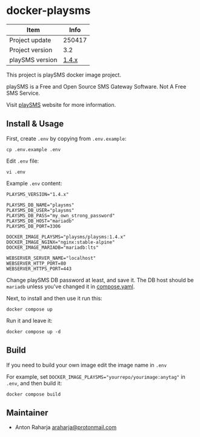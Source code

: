 docker-playsms
==============

Item            | Info
--------------- | ---------------
Project update  | 250417
Project version | 3.2
playSMS version | [1.4.x](https://github.com/playsms/playsms)

This project is playSMS docker image project.

playSMS is a Free and Open Source SMS Gateway Software. Not A Free SMS Service.

Visit [playSMS](https://playsms.org) website for more information.


## Install & Usage

First, create `.env` by copying from `.env.example`:

```
cp .env.example .env
```

Edit `.env` file:

```
vi .env
```

Example `.env` content:
```
PLAYSMS_VERSION="1.4.x"

PLAYSMS_DB_NAME="playsms"
PLAYSMS_DB_USER="playsms"
PLAYSMS_DB_PASS="my_own_strong_password"
PLAYSMS_DB_HOST="mariadb"
PLAYSMS_DB_PORT=3306

DOCKER_IMAGE_PLAYSMS="playsms/playsms:1.4.x"
DOCKER_IMAGE_NGINX="nginx:stable-alpine"
DOCKER_IMAGE_MARIADB="mariadb:lts"

WEBSERVER_SERVER_NAME="localhost"
WEBSERVER_HTTP_PORT=80
WEBSERVER_HTTPS_PORT=443
```

Change playSMS DB password at least, and save it. The DB host should be `mariadb` unless you've changed it in [compose.yaml](https://github.com/playsms/docker-playsms/blob/master/compose.yaml).

Next, to install and then use it run this:

```
docker compose up
```

Run it and leave it:
```
docker compose up -d
```


## Build

If you need to build your own image edit the image name in `.env`

For example, set `DOCKER_IMAGE_PLAYSMS="yourrepo/yourimage:anytag"` in `.env`, and then build it:

```
docker compose build
```


## Maintainer

- Anton Raharja <araharja@protonmail.com>
